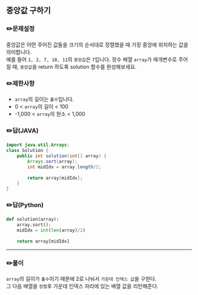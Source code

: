 ## <b>중앙값 구하기</b>
### ✏️문제설정
중앙값은 어떤 주어진 값들을 크기의 순서대로 정렬했을 때 가장 중앙에 위치하는 값을 의미합니다.   
예를 들어 `1, 2, 7, 10, 11`의 `중앙값`은 `7`입니다. 정수 배열 `array`가 매개변수로 주어질 때, `중앙값`을 return 하도록 solution 함수를 완성해보세요.
### ✏️제한사항
* `array`의 길이는 `홀수`입니다.
* 0 < `array`의 길이 < 100
* -1,000 < `array`의 원소 < 1,000

### ✏️답(JAVA)
```java
import java.util.Arrays;
class Solution {
    public int solution(int[] array) {
        Arrays.sort(array);
        int midIdx = array.length/2;
        
        return array[midIdx];
    }
}
```
### ✏️답(Python)
```python
def solution(array):
    array.sort();
    midIdx = int(len(array)/2)
    
    return array[midIdx]
```
---
### ✏️풀이
`array`의 길이가 `홀수`이기 때문에 2로 나눠서 `가운데 인덱스 값`을 구한다.   
그 다음 배열을 `정렬`후 가운데 인덱스 자리에 있는 배열 값을 리턴해준다.
